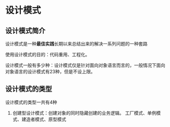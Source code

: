 # 设计模式

## 设计模式简介

设计模式是一种**最佳实践**长期以来总结出来的解决一系列问题的一种套路

使用设计模式的目的：代码重用、工程化。

设计模式一般有多少种：设计模式仅是针对面向对象语言而言的，一般情况下面向对象语言的设计模式有23种，但是不设上限。

## 设计模式的类型

设计模式的类型一共有4种

1. 创建型设计模式：创建对象的同时隐藏创建的业务逻辑。
   工厂模式、单例模式、建造者模式、原型模式
